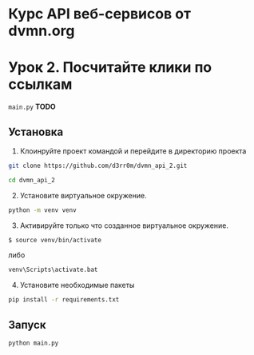# Курс API веб-сервисов от dvmn.org 
# Урок 2. Посчитайте клики по ссылкам
`main.py` __TODO__
## Установка
1. Клоинруйте проект командой и перейдите в директорию проекта
 ```bash
git clone https://github.com/d3rr0m/dvmn_api_2.git
```
```bash
cd dvmn_api_2
```
2. Установите виртуальное окружение.
```bash
python -m venv venv
```
3. Активируйте только что созданное виртуальное окружение.
```bash
$ source venv/bin/activate
```
либо
```bash
venv\Scripts\activate.bat
```
4. Установите необходимые пакеты
```bash
pip install -r requirements.txt
```
## Запуск
```bash
python main.py
```
